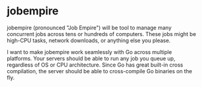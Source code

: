 # jobempire

jobempire (pronounced "Job Empire") will be tool to manage many concurrent jobs across tens or hundreds of computers. These jobs might be high-CPU tasks, network downloads, or anything else you please.

I want to make jobempire work seamlessly with Go across multiple platforms. Your servers should be able to run any job you queue up, regardless of OS or CPU architecture. Since Go has great built-in cross compilation, the server should be able to cross-compile Go binaries on the fly.
